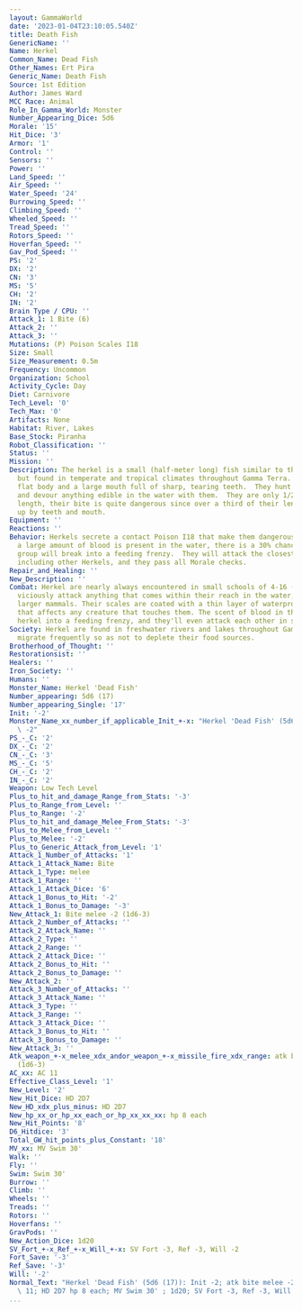 ```yaml
---
layout: GammaWorld
date: '2023-01-04T23:10:05.540Z'
title: Death Fish
GenericName: ''
Name: Herkel
Common_Name: Dead Fish
Other_Names: Ert Pira
Generic_Name: Death Fish
Source: 1st Edition
Author: James Ward
MCC Race: Animal
Role_In_Gamma_World: Monster
Number_Appearing_Dice: 5d6
Morale: '15'
Hit_Dice: '3'
Armor: '1'
Control: ''
Sensors: ''
Power: ''
Land_Speed: ''
Air_Speed: ''
Water_Speed: '24'
Burrowing_Speed: ''
Climbing_Speed: ''
Wheeled_Speed: ''
Tread_Speed: ''
Rotors_Speed: ''
Hoverfan_Speed: ''
Gav_Pod_Speed: ''
PS: '2'
DX: '2'
CN: '3'
MS: '5'
CH: '2'
IN: '2'
Brain Type / CPU: ''
Attack_1: 1 Bite (6)
Attack_2: ''
Attack_3: ''
Mutations: (P) Poison Scales I18
Size: Small
Size_Measurement: 0.5m
Frequency: Uncommon
Organization: School
Activity_Cycle: Day
Diet: Carnivore
Tech_Level: '0'
Tech_Max: '0'
Artifacts: None
Habitat: River, Lakes
Base_Stock: Piranha
Robot_Classification: ''
Status: ''
Mission: ''
Description: The herkel is a small (half-meter long) fish similar to the piranha,
  but found in temperate and tropical climates throughout Gamma Terra. It has a relatively
  flat body and a large mouth full of sharp, tearing teeth.  They hunt in schools
  and devour anything edible in the water with them.  They are only 1/2 a meter in
  length, their bite is quite dangerous since over a third of their length is taken
  up by teeth and mouth.
Equipment: ''
Reactions: ''
Behavior: Herkels secrete a contact Poison I18 that make them dangerous to touch.  If
  a large amount of blood is present in the water, there is a 30% chance that the
  group will break into a feeding frenzy.  They will attack the closest living creature,
  including other Herkels, and they pass all Morale checks.
Repair_and_Healing: ''
New_Description: ''
Combat: Herkel are nearly always encountered in small schools of 4-16 (4d4). They
  viciously attack anything that comes within their reach in the water, particularly
  larger mammals. Their scales are coated with a thin layer of waterproof neurotoxin
  that affects any creature that touches them. The scent of blood in the water drives
  herkel into a feeding frenzy, and they'll even attack each other in such cases.
Society: Herkel are found in freshwater rivers and lakes throughout Gamma Terra. They
  migrate frequently so as not to deplete their food sources.
Brotherhood_of_Thought: ''
Restorationsist: ''
Healers: ''
Iron_Society: ''
Humans: ''
Monster_Name: Herkel 'Dead Fish'
Number_appearing: 5d6 (17)
Number_appearing_Single: '17'
Init: '-2'
Monster_Name_xx_number_if_applicable_Init_+-x: "Herkel 'Dead Fish' (5d6 (17)): Init\
  \ -2"
PS_-_C: '2'
DX_-_C: '2'
CN_-_C: '3'
MS_-_C: '5'
CH_-_C: '2'
IN_-_C: '2'
Weapon: Low Tech Level
Plus_to_hit_and_damage_Range_from_Stats: '-3'
Plus_to_Range_from_Level: ''
Plus_to_Range: '-2'
Plus_to_hit_and_damage_Melee_From_Stats: '-3'
Plus_to_Melee_from_Level: ''
Plus_to_Melee: '-2'
Plus_to_Generic_Attack_from_Level: '1'
Attack_1_Number_of_Attacks: '1'
Attack_1_Attack_Name: Bite
Attack_1_Type: melee
Attack_1_Range: ''
Attack_1_Attack_Dice: '6'
Attack_1_Bonus_to_Hit: '-2'
Attack_1_Bonus_to_Damage: '-3'
New_Attack_1: Bite melee -2 (1d6-3)
Attack_2_Number_of_Attacks: ''
Attack_2_Attack_Name: ''
Attack_2_Type: ''
Attack_2_Range: ''
Attack_2_Attack_Dice: ''
Attack_2_Bonus_to_Hit: ''
Attack_2_Bonus_to_Damage: ''
New_Attack_2: ''
Attack_3_Number_of_Attacks: ''
Attack_3_Attack_Name: ''
Attack_3_Type: ''
Attack_3_Range: ''
Attack_3_Attack_Dice: ''
Attack_3_Bonus_to_Hit: ''
Attack_3_Bonus_to_Damage: ''
New_Attack_3: ''
Atk_weapon_+-x_melee_xdx_andor_weapon_+-x_missile_fire_xdx_range: atk bite melee -2
  (1d6-3)
AC_xx: AC 11
Effective_Class_Level: '1'
New_Level: '2'
New_Hit_Dice: HD 2D7
New_HD_xdx_plus_minus: HD 2D7
New_hp_xx_or_hp_xx_each_or_hp_xx_xx_xx: hp 8 each
New_Hit_Points: '8'
D6_Hitdice: '3'
Total_GW_hit_points_plus_Constant: '18'
MV_xx: MV Swim 30'
Walk: ''
Fly: ''
Swim: Swim 30'
Burrow: ''
Climb: ''
Wheels: ''
Treads: ''
Rotors: ''
Hoverfans: ''
GravPods: ''
New_Action_Dice: 1d20
SV_Fort_+-x_Ref_+-x_Will_+-x: SV Fort -3, Ref -3, Will -2
Fort_Save: '-3'
Ref_Save: '-3'
Will: '-2'
Normal_Text: "Herkel 'Dead Fish' (5d6 (17)): Init -2; atk bite melee -2 (1d6-3); AC\
  \ 11; HD 2D7 hp 8 each; MV Swim 30' ; 1d20; SV Fort -3, Ref -3, Will -2"
...
```

